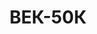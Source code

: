 ---
lang: ua
layout: featured
title: ВЕК-50К
max_weight: 50
icon: /assets/img/products/vek-100K.png
description: "<b>За спец замовленням</b></br>Діапазон: 0,4т... 50т</br>Висота цифри індикатора: 58мм</br>Ціна розподілу: 50кг</br><b>Ціна залежить від вибору чалочних комплектуючих</b>"
---